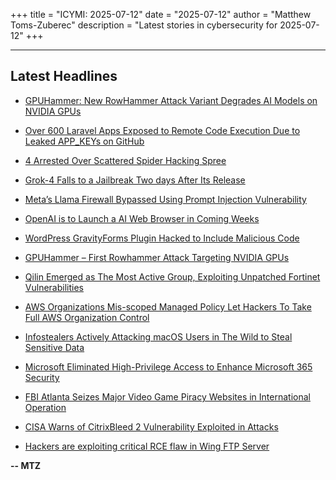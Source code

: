 +++
title = "ICYMI: 2025-07-12"
date = "2025-07-12"
author = "Matthew Toms-Zuberec"
description = "Latest stories in cybersecurity for 2025-07-12"
+++

---------------------------------------------------------------------------
## Latest Headlines
- [GPUHammer: New RowHammer Attack Variant Degrades AI Models on NVIDIA GPUs](https://thehackernews.com/2025/07/gpuhammer-new-rowhammer-attack-variant.html)

- [Over 600 Laravel Apps Exposed to Remote Code Execution Due to Leaked APP_KEYs on GitHub](https://thehackernews.com/2025/07/over-600-laravel-apps-exposed-to-remote.html)

- [4 Arrested Over Scattered Spider Hacking Spree](https://www.wired.com/story/4-arrested-over-scattered-spider-hacking-spree/)

- [Grok-4 Falls to a Jailbreak Two days After Its Release](https://www.securityweek.com/grok-4-falls-to-a-jailbreak-two-days-after-its-release/)

- [Meta’s Llama Firewall Bypassed Using Prompt Injection Vulnerability](https://cybersecuritynews.com/metas-llama-firewall/)

- [OpenAI is to Launch a AI Web Browser in Coming Weeks](https://cybersecuritynews.com/openai-web-browser/)

- [WordPress GravityForms Plugin Hacked to Include Malicious Code](https://cybersecuritynews.com/wordpress-gravityforms-plugin-hacked/)

- [GPUHammer – First Rowhammer Attack Targeting NVIDIA GPUs](https://cybersecuritynews.com/gpuhammer-attack/)

- [Qilin Emerged as The Most Active Group, Exploiting Unpatched Fortinet Vulnerabilities](https://cybersecuritynews.com/qilin-emerged-as-the-most-active-group/)

- [AWS Organizations Mis-scoped Managed Policy Let Hackers To Take Full AWS Organization Control](https://cybersecuritynews.com/aws-organizations-mis-scoped-managed-policy/)

- [Infostealers Actively Attacking macOS Users in The Wild to Steal Sensitive Data](https://cybersecuritynews.com/infostealers-actively-attacking-macos-users/)

- [Microsoft Eliminated High-Privilege Access to Enhance Microsoft 365 Security](https://cybersecuritynews.com/microsoft-enhance-microsoft-365-security/)

- [FBI Atlanta Seizes Major Video Game Piracy Websites in International Operation](https://cybersecuritynews.com/video-game-piracy-websites-seized/)

- [CISA Warns of CitrixBleed 2 Vulnerability Exploited in Attacks](https://cybersecuritynews.com/cisa-warns-citrixbleed-2/)

- [Hackers are exploiting critical RCE flaw in Wing FTP Server](https://www.bleepingcomputer.com/news/security/hackers-are-exploiting-critical-rce-flaw-in-wing-ftp-server/)

**-- MTZ**